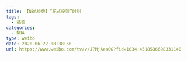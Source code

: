 ```yaml
---
title: 【NBA经典】“花式投篮”时刻
tags:
  - 搞笑
categories:
  - NBA
type: weibo
date: 2020-06-22 08:38:50
url: https://www.weibo.com/tv/v/J7MjAes0G?fid=1034:4518536698331140
---
```


<!-- more -->